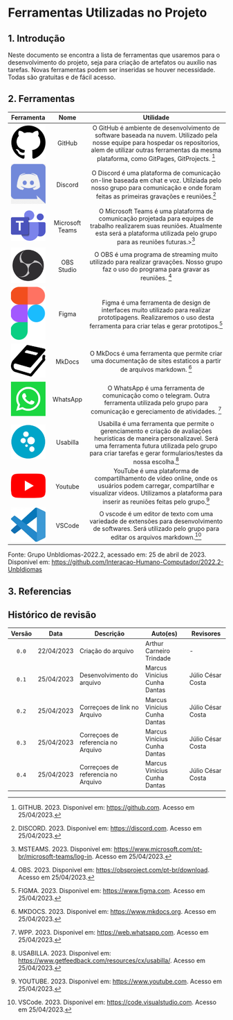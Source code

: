 # <b> Ferramentas Utilizadas no Projeto</b>

## 1. Introdução
Neste documento se encontra a lista de ferramentas que usaremos para o desenvolvimento do projeto, seja para criação de artefatos ou auxílio nas tarefas. Novas ferramentas podem ser inseridas se houver necessidade. Todas são gratuitas e de fácil acesso.


## 2. Ferramentas
|                          Ferramenta                                        |    Nome    |                                                Utilidade                                                                                                                                      |
| :-----------------------------------------:                                | :--------: | :--------------------------------------------------------------------------------------------------------------------------------------------------------------------------------------:|
|    <img src="../img/logo_github.jpg" alt="Logo GitHub" width="85">         |   GitHub   |O GitHub é ambiente de desenvolvimento de software baseada na nuvem. Utilizado pela nosse equipe para hospedar os repositorios, alem de utilizar outras ferramentas da mesma plataforma, como GitPages, GitProjects. [^1]| 
|    <img src="../img/logo_discord.png" alt="Logo Discord" width="85">       |   Discord  |O Discord é uma plataforma de comunicação on-line baseada em chat e voz. Utilziada pelo nosso grupo para comunicação e onde foram feitas as primeiras gravações e reuniões.[^2]| 
|    <img src="../img/logo_msteams.png" alt="Logo MSTeams" width="85">      |Microsoft Teams|O Microsoft Teams é uma plataforma de comunicação projetada para equipes de trabalho realizarem suas reuniões. Atualmente esta será a plataforma utilizada pelo grupo para as reuniões futuras.>[^3]| 
|    <img src="../img/logo_OBS.png" alt="Logo OBS" width="85">               | OBS Studio |O OBS é uma programa de streaming muito utilizado para realizar gravações. Nosso grupo faz o uso do programa para gravar as reuniões. [^4]| 
|    <img src="../img/logo_figma.png" alt="Logo Figma" width="85">           |    Figma   |Figma é uma ferramenta de design de interfaces muito utilizado para realizar prototipagens. Realizaremos o uso desta ferramenta para criar telas e gerar prototipos.[^5]| 
|    <img src="../img/logo_mkdocs.png" alt="Logo MkDocs" width="85">         |    MkDocs  |O MkDocs é uma ferramenta que permite criar uma documentação de sites estaticos a partir de arquivos markdown. [^6] |
|    <img src="../img/logo_wpp.png" alt="Logo Wpp" width="85">               |  WhatsApp  |O WhatsApp é uma ferramenta de comunicação como o telegram. Outra ferramenta utilizada pelo grupo para comunicação e gereciamento de atividades. [^7]| 
|    <img src="../img/logo_usabilla.png" alt="Logo Usabilla" width="85">     |  Usabilla  |Usabilla é uma ferramenta que permite o gerenciamento e criação de avaliações heuristicas de maneira personalizavel. Será uma ferramenta futura utilizada pelo grupo para criar tarefas e gerar formularios/testes da nossa escolha.[^8]| 
|    <img src="../img/logo_youtube.png" alt="Logo Youtube" width="85">       |   Youtube  |YouTube é uma plataforma de compartilhamento de vídeo online, onde os usuários podem carregar, compartilhar e visualizar vídeos. Utilizamos a plataforma para inserir as reuniões feitas pelo grupo.[^9]|
|    <img src="../img/logo_visualstudio.jpg" alt="Logo VSCODE" width="85">   |   VSCode  |O vscode é um editor de texto com uma variedade de extensões para desenvolvimento de softwares. Será utilizado pelo grupo para editar os arquivos markdown.[^10]|

Fonte: Grupo UnbIdiomas-2022.2, acessado em: 25 de abril de 2023. Disponivel em: <https://github.com/Interacao-Humano-Computador/2022.2-UnbIdiomas>


## 3. Referencias
[^1]: GITHUB. 2023. Disponivel em: <https://github.com>. Acesso em 25/04/2023.

[^2]: DISCORD. 2023. Disponivel em:  <https://discord.com>. Acesso em 25/04/2023.

[^3]: MSTEAMS. 2023. Disponivel em: <https://www.microsoft.com/pt-br/microsoft-teams/log-in>. Acesso em 25/04/2023.

[^4]: OBS. 2023. Disponivel em: <https://obsproject.com/pt-br/download>. Acesso em 25/04/2023.

[^5]: FIGMA. 2023. Disponivel em: <https://www.figma.com>. Acesso em 25/04/2023.

[^6]: MKDOCS. 2023. Disponivel em: <https://www.mkdocs.org>. Acesso em 25/04/2023.

[^7]: WPP. 2023. Disponivel em: <https://web.whatsapp.com>. Acesso em 25/04/2023.

[^8]: USABILLA. 2023. Disponivel em: <https://www.getfeedback.com/resources/cx/usabilla/>. Acesso em 25/04/2023.

[^9]: YOUTUBE. 2023. Disponivel em: <https://www.youtube.com>. Acesso em 25/04/2023.

[^10]: VSCode. 2023. Disponivel em: <https://code.visualstudio.com>. Acesso em 25/04/2023.




## Histórico de revisão

| Versão     | Data        | Descrição                                            | Auto(es)                                    | Revisores        |
| :--------: | :---------: | ---------------------------------------------------- | ------------------------------------------- | ---------------- |
| `0.0`      |  22/04/2023 | Criação do arquivo                                   | Arthur Carneiro Trindade                    | -                |
| `0.1`      |  25/04/2023 | Desenvolvimento do arquivo                           | Marcus Vinicius Cunha Dantas                | Júlio César Costa|
| `0.2`      |  25/04/2023 | Correçoes de link no Arquivo                         | Marcus Vinicius Cunha Dantas                | Júlio César Costa|
| `0.3`      |  25/04/2023 | Correçoes de referencia no Arquivo                   | Marcus Vinicius Cunha Dantas                | Júlio César Costa|
| `0.4`      |  25/04/2023 | Correçoes de referencia no Arquivo                   | Marcus Vinicius Cunha Dantas                | Júlio César Costa|
